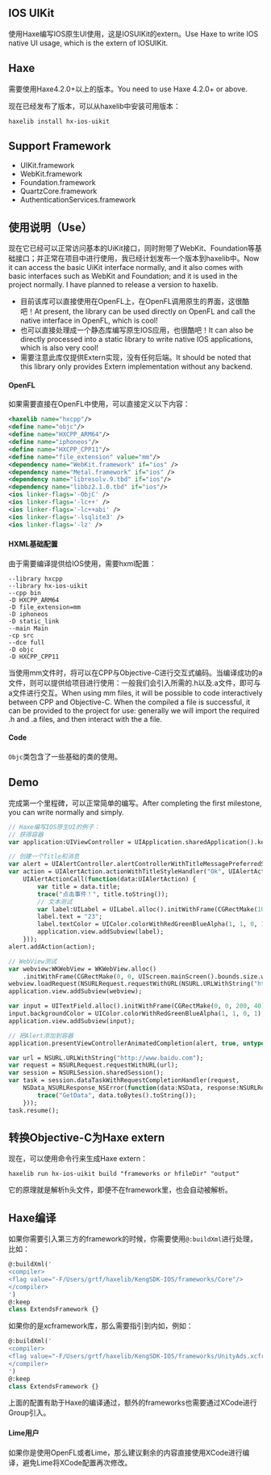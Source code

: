 ## IOS UIKit

使用Haxe编写IOS原生UI使用，这是IOSUIKit的extern。Use Haxe to write IOS native UI usage, which is the extern of IOSUIKit.

## Haxe

需要使用Haxe4.2.0+以上的版本。You need to use Haxe 4.2.0+ or above.

现在已经发布了版本，可以从haxelib中安装可用版本：
```shell
haxelib install hx-ios-uikit
```

## Support Framework
- UIKit.framework
- WebKit.framework
- Foundation.framework
- QuartzCore.framework
- AuthenticationServices.framework

## 使用说明（Use）

现在它已经可以正常访问基本的UiKit接口，同时附带了WebKit、Foundation等基础接口；并正常在项目中进行使用，我已经计划发布一个版本到haxelib中。Now it can access the basic UiKit interface normally, and it also comes with basic interfaces such as WebKit and Foundation; and it is used in the project normally. I have planned to release a version to haxelib.

- 目前该库可以直接使用在OpenFL上，在OpenFL调用原生的界面，这很酷吧！At present, the library can be used directly on OpenFL and call the native interface in OpenFL, which is cool!
- 也可以直接处理成一个静态库编写原生IOS应用，也很酷吧！It can also be directly processed into a static library to write native IOS applications, which is also very cool!
- 需要注意此库仅提供Extern实现，没有任何后端。It should be noted that this library only provides Extern implementation without any backend.

#### OpenFL

如果需要直接在OpenFL中使用，可以直接定义以下内容：

```xml
<haxelib name="hxcpp"/>
<define name="objc"/>
<define name="HXCPP_ARM64"/>
<define name="iphoneos"/>
<define name="HXCPP_CPP11"/>
<define name="file_extension" value="mm"/>
<dependency name="WebKit.framework" if="ios" />
<dependency name="Metal.framework" if="ios" />
<dependency name="libresolv.9.tbd" if="ios"/>
<dependency name="libbz2.1.0.tbd" if="ios"/>
<ios linker-flags='-ObjC' />
<ios linker-flags='-lc++' />
<ios linker-flags='-lc++abi' />
<ios linker-flags='-lsqlite3' />
<ios linker-flags='-lz' />
```

#### HXML基础配置

由于需要编译提供给IOS使用，需要hxml配置：

```hxml
--library hxcpp
--library hx-ios-uikit
--cpp bin
-D HXCPP_ARM64
-D file_extension=mm
-D iphoneos
-D static_link
--main Main
-cp src
--dce full
-D objc 
-D HXCPP_CPP11
```

当使用mm文件时，将可以在CPP与Objective-C进行交互式编码。当编译成功的a文件，则可以提供给项目进行使用：一般我们会引入所需的.h以及.a文件，即可与a文件进行交互。When using mm files, it will be possible to code interactively between CPP and Objective-C. When the compiled a file is successful, it can be provided to the project for use: generally we will import the required .h and .a files, and then interact with the a file.

#### Code

`Objc`类包含了一些基础的类的使用。

## Demo

完成第一个里程碑，可以正常简单的编写。After completing the first milestone, you can write normally and simply.

```haxe
// Haxe编写IOS原生UI的例子：
// 获得容器
var application:UIViewController = UIApplication.sharedApplication().keyWindow.rootViewController;

// 创建一个Title和消息
var alert = UIAlertController.alertControllerWithTitleMessagePreferredStyle("Title", "Message", UIAlertControllerStyle.UIAlertControllerStyleAlert);
var action = UIAlertAction.actionWithTitleStyleHandler("Ok", UIAlertActionStyle.UIAlertActionStyleDefault,
    UIAlertActionCall(function(data:UIAlertAction) {
        var title = data.title;
        trace("点击事件！", title.toString());
        // 文本测试
        var label:UILabel = UILabel.alloc().initWithFrame(CGRectMake(100, 100, 200, 40));
        label.text = "23";
        label.textColor = UIColor.colorWithRedGreenBlueAlpha(1, 1, 0, 1);
        application.view.addSubview(label);
    }));
alert.addAction(action);

// WebView测试
var webview:WKWebView = WKWebView.alloc()
    .initWithFrame(CGRectMake(0, 0, UIScreen.mainScreen().bounds.size.width, UIScreen.mainScreen().bounds.size.height));
webview.loadRequest(NSURLRequest.requestWithURL(NSURL.URLWithString("http://www.baidu.com")));
application.view.addSubview(webview);

var input = UITextField.alloc().initWithFrame(CGRectMake(0, 0, 200, 40));
input.backgroundColor = UIColor.colorWithRedGreenBlueAlpha(1, 1, 0, 1);
application.view.addSubview(input);

// 把Alert添加到容器
application.presentViewControllerAnimatedCompletion(alert, true, untyped nil);

var url = NSURL.URLWithString("http://www.baidu.com");
var request = NSURLRequest.requestWithURL(url);
var session = NSURLSession.sharedSession();
var task = session.dataTaskWithRequestCompletionHandler(request,
    NSData_NSURLResponse_NSError(function(data:NSData, response:NSURLResponse, err:NSError) {
        trace("GetData", data.toBytes().toString());
    }));
task.resume();
```

## 转换Objective-C为Haxe extern
现在，可以使用命令行来生成Haxe extern：
```shell
haxelib run hx-ios-uikit build "frameworks or hfileDir" "output"
```
它的原理就是解析h头文件，即便不在framework里，也会自动被解析。

## Haxe编译
如果你需要引入第三方的framework的时候，你需要使用`@:buildXml`进行处理，比如：
```haxe
@:buildXml('
<compiler>
<flag value="-F/Users/grtf/haxelib/KengSDK-IOS/frameworks/Core"/>
</compiler>
')
@:keep
class ExtendsFramework {}
```
如果你的是xcframework库，那么需要指引到内如，例如：
```haxe
@:buildXml('
<compiler>
<flag value="-F/Users/grtf/haxelib/KengSDK-IOS/frameworks/UnityAds.xcframework/ios-arm64_armv7"/>
</compiler>
')
@:keep
class ExtendsFramework {}
```
上面的配置有助于Haxe的编译通过，额外的frameworks也需要通过XCode进行Group引入。

#### Lime用户
如果你是使用OpenFL或者Lime，那么建议剩余的内容直接使用XCode进行编译，避免Lime将XCode配置再次修改。